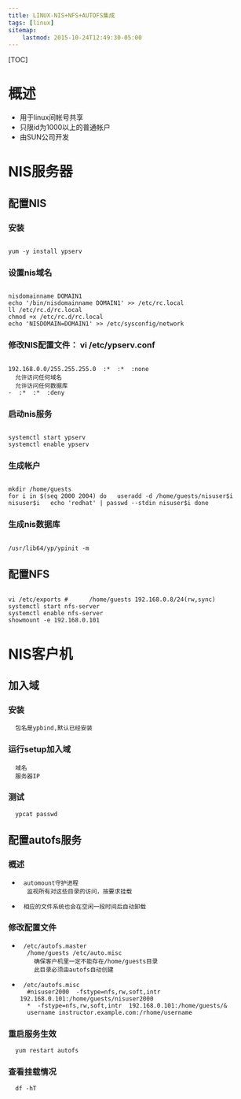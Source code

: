 ```yaml
---
title: LINUX-NIS+NFS+AUTOFS集成
tags: [linux]
sitemap:
    lastmod: 2015-10-24T12:49:30-05:00
---
```


[TOC]




概述
=====================================================================

*  用于linux间帐号共享
*  只限id为1000以上的普通帐户
*  由SUN公司开发






NIS服务器
=====================================================================

配置NIS
------------------------------------------

###    安装

```shell

yum -y install ypserv

```


###    设置nis域名

```shell

nisdomainname DOMAIN1
echo '/bin/nisdomainname DOMAIN1' >> /etc/rc.local
ll /etc/rc.d/rc.local
chmod +x /etc/rc.d/rc.local
echo 'NISDOMAIN=DOMAIN1' >> /etc/sysconfig/network

```


###    修改NIS配置文件：      vi /etc/ypserv.conf

```

192.168.0.0/255.255.255.0  :*  :*  :none
  允许访问任何域名
  允许访问任何数据库
-  :*  :*  :deny

```


###    启动nis服务

```shell

systemctl start ypserv
systemctl enable ypserv

```


###    生成帐户

```shell

mkdir /home/guests
for i in $(seq 2000 2004) do   useradd -d /home/guests/nisuser$i nisuser$i   echo 'redhat' | passwd --stdin nisuser$i done

```


###    生成nis数据库

```shell

/usr/lib64/yp/ypinit -m

```



配置NFS
------------------------------------------

```shell

vi /etc/exports #      /home/guests 192.168.0.8/24(rw,sync)
systemctl start nfs-server
systemctl enable nfs-server
showmount -e 192.168.0.101

```






NIS客户机
=====================================================================

加入域
------------------------------------------

###    安装

      包名是ypbind,默认已经安装


###    运行setup加入域

      域名
      服务器IP


###    测试

      ypcat passwd



配置autofs服务
------------------------------------------

###    概述

*      automount守护进程
        监视所有对这些目录的访问，按要求挂载
*      相应的文件系统也会在空闲一段时间后自动卸载


###    修改配置文件

*      /etc/autofs.master
        /home/guests /etc/auto.misc
          确保客户机里一定不能存在/home/guests目录
          此目录必须由autofs自动创建
*      /etc/autofs.misc
        #nisuser2000  -fstype=nfs,rw,soft,intr  192.168.0.101:/home/guests/nisuser2000
        *  -fstype=nfs,rw,soft,intr  192.168.0.101:/home/guests/&
        username instructor.example.com:/rhome/username


###    重启服务生效

      yum restart autofs


###    查看挂载情况

      df -hT